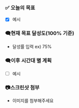 ### ✅ 오늘의 목표

- [x] 예시

### 🗨️현재 목표 달성도(100% 기준)

- 달성률 입력 ex) 75%

### 🗨️이후 시간대 별 계획

- [ ] 예시

### 📷스크린샷 첨부

- 이미지를 첨부해주세요
